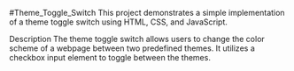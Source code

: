  #Theme_Toggle_Switch
This project demonstrates a simple implementation of a theme toggle switch using HTML, CSS, and JavaScript.

Description
The theme toggle switch allows users to change the color scheme of a webpage between two predefined themes. It utilizes a checkbox input element to toggle between the themes.
